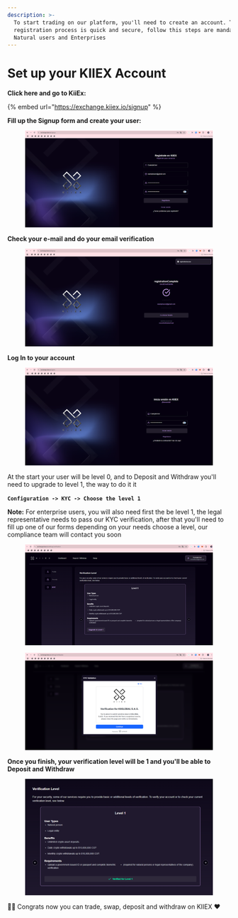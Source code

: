 ```yaml
---
description: >-
  To start trading on our platform, you'll need to create an account. The
  registration process is quick and secure, follow this steps are mandatory for
  Natural users and Enterprises
---
```


# Set up your KIIEX Account

**Click here and go to KiiEx:**&#x20;

{% embed url="https://exchange.kiiex.io/signup" %}

**Fill up the Signup form and create your user:**

<figure><img src="../../.gitbook/assets/image (2) (1).png" alt=""><figcaption></figcaption></figure>

**Check your e-mail and do your email verification**

<figure><img src="../../.gitbook/assets/image (3) (1).png" alt=""><figcaption></figcaption></figure>

**Log In to your account**

<figure><img src="../../.gitbook/assets/image (5) (1).png" alt=""><figcaption></figcaption></figure>

At the start your user will be level 0, and to Deposit and Withdraw you'll need to upgrade to level 1, the way to do it it&#x20;

**`Configuration -> KYC -> Choose the level 1`**&#x20;

**Note:** For enterprise users, you will also need first the be level 1, the legal representative needs to pass our KYC verification, after that you'll need to fill up one of our forms depending on your needs choose a level, our compliance team will contact you soon

<figure><img src="../../.gitbook/assets/image (6) (1).png" alt=""><figcaption></figcaption></figure>

<figure><img src="../../.gitbook/assets/image (7) (1).png" alt=""><figcaption></figcaption></figure>

**Once you finish, your verification level will be 1 and you'll be able to Deposit and Withdraw**&#x20;

<figure><img src="../../.gitbook/assets/image (8) (1).png" alt=""><figcaption></figcaption></figure>

🥳✨ Congrats now you can trade, swap, deposit and withdraw on KIIEX ❤️

